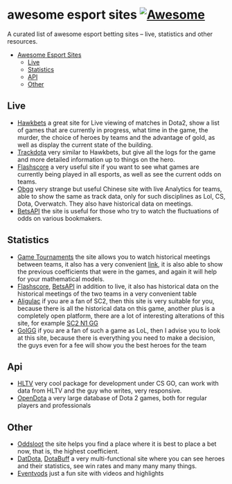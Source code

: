 # awesome esport sites [![Awesome](https://awesome.re/badge.svg)](https://awesome.re)

A curated list of awesome esport betting sites – live, statistics and other resources.

- [Awesome Esport Sites](#awesome-esport-sites)
    - [Live](#live)
    - [Statistics](#statistics)
	- [API](#api)
    - [Other](#other)


## Live

- [Hawkbets](https://hawkbets.com) a great site for Live viewing of matches in Dota2, show a list of games that are currently in progress, what time in the game, the murder, the choice of heroes by teams and the advantage of gold, as well as display the current state of the building.
- [Trackdota](https://trackdota.com) very similar to Hawkbets, but give all the logs for the game and more detailed information up to things on the hero.
- [Flashscore](https://www.flashscore.com/esports/) a very useful site if you want to see what games are currently being played in all esports, as well as see the current odds on teams.
- [Obgg](http://obgg.io/) very strange but useful Chinese site with live Analytics for teams, able to show the same as track data, only for such disciplines as Lol, CS, Dota, Overwatch. They also have historical data on meetings.
- [BetsAPI](https://betsapi.com/c/esports) the site is useful for those who try to watch the fluctuations of odds on various bookmakers.

## Statistics
- [Game Tournaments](https://game-tournaments.com/) the site allows you to watch historical meetings between teams, it also has a very convenient [link](https://game-tournaments.com/csgo/history), it is also able to show the previous coefficients that were in the games, and again it will help for your mathematical models.
- [Flashscore](https://www.flashscore.com/esports/), [BetsAPI](https://betsapi.com/c/esports) in addition to live, it also has historical data on the historical meetings of the two teams in a very convenient table
- [Aligulac](http://aligulac.com/) if you are a fan of SC2, then this site is very suitable for you, because there is all the historical data on this game, another plus is a completely open platform, there are a lot of interesting alterations of this site, for example [SC2 N1 GG](https://sc2.n1.gg/)
- [GolGG](https://gol.gg/teams/list/season-S10/split-Spring/region-ALL/tournament-ALL/week-ALL/) if you are a fan of such a game as LoL, then I advise you to look at this site, because there is everything you need to make a decision, the guys even for a fee will show you the best heroes for the team

## Api
- [HLTV](https://github.com/gigobyte/HLTV) very cool package for development under CS GO, can work with data from HLTV and the guy who writes, very responsive.
- [OpenDota](https://docs.opendota.com/) a very large database of Dota 2 games, both for regular players and professionals

## Other
- [Oddsloot](https://oddsloot.com/en) the site helps you find a place where it is best to place a bet now, that is, the highest coefficient.
- [DatDota](http://datdota.com/), [DotaBuff](https://www.dotabuff.com/) a very multi-functional site where you can see heroes and their statistics, see win rates and many many many things.
- [Eventvods](https://eventvods.com/) just a fun site with videos and highlights
